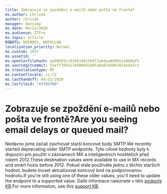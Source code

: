 ```yaml
---
title: Zobrazuje se zpoždění e-mailů nebo pošta ve frontě?
ms.author: chrisda
author: chrisda
manager: dansimp
ms.date: 04/21/2020
ms.audience: ITPro
ms.topic: article
ROBOTS: NOINDEX, NOFOLLOW
localization_priority: Normal
ms.custom: 1937
ms.assetid: ''
ms.openlocfilehash: ae90583cc93653a615b5f1abdaa699b52a8b8af5
ms.sourcegitcommit: 55eff703a17e500681d8fa6a87eb067019ade3cc
ms.translationtype: MT
ms.contentlocale: cs-CZ
ms.lasthandoff: 04/22/2020
ms.locfileid: "43703780"
---
```

# <a name="are-you-seeing-email-delays-or-queued-mail"></a><span data-ttu-id="33901-102">Zobrazuje se zpoždění e-mailů nebo pošta ve frontě?</span><span class="sxs-lookup"><span data-stu-id="33901-102">Are you seeing email delays or queued mail?</span></span>

<span data-ttu-id="33901-103">Nedávno jsme začali zavrhovat starší koncové body SMTP.</span><span class="sxs-lookup"><span data-stu-id="33901-103">We recently started deprecating older SMTP endpoints.</span></span> <span data-ttu-id="33901-104">Tyto cílové hodnoty byly k dispozici pro použití v záznamech MX a inteligentních hostitelích před rokem 2012.</span><span class="sxs-lookup"><span data-stu-id="33901-104">These destination values were available to use in MX records and smart hosts before 2012.</span></span> <span data-ttu-id="33901-105">Pokud stále používáte jednu z těchto starších hodnot, budete muset aktualizovat koncový bod na podporovanou hodnotu.</span><span class="sxs-lookup"><span data-stu-id="33901-105">If you're still using one of these older values, you'll need to update the endpoint to a supported value.</span></span> <span data-ttu-id="33901-106">Další informace naleznete v této [podpoře KB](https://support.microsoft.com/help/4057301/attr35-response-code-when-mail-is-sent-to-eop-exo).</span><span class="sxs-lookup"><span data-stu-id="33901-106">For more information, see this [support KB](https://support.microsoft.com/help/4057301/attr35-response-code-when-mail-is-sent-to-eop-exo).</span></span>
